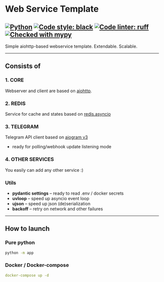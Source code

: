 Web Service Template
===

[![Python](https://img.shields.io/badge/python-^3.11-blue)](https://www.python.org/)
[![Code style: black](https://img.shields.io/badge/code%20style-black-000000.svg)](https://github.com/psf/black)
[![Code linter: ruff](https://img.shields.io/endpoint?url=https://raw.githubusercontent.com/charliermarsh/ruff/main/assets/badge/v1.json)](https://github.com/charliermarsh/ruff)
[![Checked with mypy](https://www.mypy-lang.org/static/mypy_badge.svg)](https://mypy-lang.org/)
---

Simple aiohttp-based webservice template.
Extendable.
Scalable.

---

## Consists of

### 1. CORE

Webserver and client are based on [aiohttp](https://github.com/aio-libs/aiohttp).

### 2. REDIS

Service for cache and states based on [redis.asyncio](https://github.com/redis/redis-py)

### 3. TELEGRAM

Telegram API client based on [aiogram v3](https://github.com/aiogram/aiogram/tree/dev-3.x)

- ready for polling/webhook update listening mode

### 4. OTHER SERVICES

You easily can add any other service :)

### Utils

- **pydantic settings** – ready to read .env / docker secrets
- **uvloop** – speed up asyncio event loop
- **ujson** – speed up json (de)serialization
- **backoff** – retry on network and other failures

---

## How to launch

### Pure python

```bash
python -m app
```

### Docker / Docker-compose

````yaml
docker-compose up -d
````

